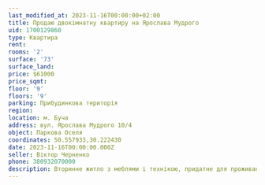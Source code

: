```yaml
---
last_modified_at: 2023-11-16T00:00:00+02:00
title: Продаю двокімнатну квартиру на Ярослава Мудрого
uid: 1700129860
type: Квартира
rent:
rooms: '2'
surface: '73'
surface_land:
price: $61000
price_sqmt:
floor: '9'
floors: '9'
parking: Прибудинкова територія
region:
location: м. Буча
address: вул. Ярослава Мудрого 10/4
object: Паркова Оселя
coordinates: 50.557933,30.222430
date: 2023-11-16T00:00:00.000Z
seller: Віктор Черненко
phone: 380932070000
description: Вторинне житло з меблями і технікою, придатне для проживання
---
```

